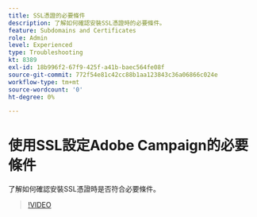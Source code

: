 ```yaml
---
title: SSL憑證的必要條件
description: 了解如何確認安裝SSL憑證時的必要條件。
feature: Subdomains and Certificates
role: Admin
level: Experienced
type: Troubleshooting
kt: 8389
exl-id: 18b996f2-67f9-425f-a41b-baec564fe08f
source-git-commit: 772f54e81c42cc88b1aa123843c36a06866c024e
workflow-type: tm+mt
source-wordcount: '0'
ht-degree: 0%

---
```


# 使用SSL設定Adobe Campaign的必要條件

了解如何確認安裝SSL憑證時是否符合必要條件。

>[!VIDEO](https://video.tv.adobe.com/v/335894?quality=12)
